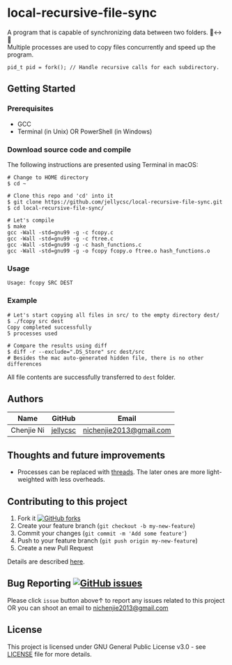 # local-recursive-file-sync
A program that is capable of synchronizing data between two folders. 📁↔ 📁  
Multiple processes are used to copy files concurrently and speed up the program.  
```
pid_t pid = fork(); // Handle recursive calls for each subdirectory.
```

## Getting Started

### Prerequisites

* GCC
* Terminal (in Unix) OR PowerShell (in Windows)

### Download source code and compile
The following instructions are presented using Terminal in macOS:
```
# Change to HOME directory
$ cd ~

# Clone this repo and 'cd' into it
$ git clone https://github.com/jellycsc/local-recursive-file-sync.git
$ cd local-recursive-file-sync/

# Let's compile
$ make
gcc -Wall -std=gnu99 -g -c fcopy.c
gcc -Wall -std=gnu99 -g -c ftree.c
gcc -Wall -std=gnu99 -g -c hash_functions.c
gcc -Wall -std=gnu99 -g -o fcopy fcopy.o ftree.o hash_functions.o
```

### Usage
```
Usage: fcopy SRC DEST
```

### Example
```
# Let's start copying all files in src/ to the empty directory dest/
$ ./fcopy src dest
Copy completed successfully
5 processes used

# Compare the results using diff
$ diff -r --exclude=".DS_Store" src dest/src
# Besides the mac auto-generated hidden file, there is no other differences
```
All file contents are successfully transferred to `dest` folder.

## Authors

| Name             | GitHub                                     | Email
| ---------------- | ------------------------------------------ | -------------------------
| Chenjie Ni       | [jellycsc](https://github.com/jellycsc)    | nichenjie2013@gmail.com

## Thoughts and future improvements

* Processes can be replaced with [threads](http://man7.org/linux/man-pages/man7/pthreads.7.html). The later ones are more light-weighted with less overheads. 

## Contributing to this project

1. Fork it [![GitHub forks](https://img.shields.io/github/forks/jellycsc/local-recursive-file-sync.svg?style=social&label=Fork&maxAge=2592000)](https://github.com/jellycsc/local-recursive-file-sync/fork)
2. Create your feature branch (`git checkout -b my-new-feature`)
3. Commit your changes (`git commit -m 'Add some feature'`)
4. Push to your feature branch (`git push origin my-new-feature`)
5. Create a new Pull Request

Details are described [here](https://git-scm.com/book/en/v2/GitHub-Contributing-to-a-Project).

## Bug Reporting [![GitHub issues](https://img.shields.io/github/issues/jellycsc/local-recursive-file-sync.svg)](https://github.com/jellycsc/local-recursive-file-sync/issues/)

Please click `issue` button above↑ to report any issues related to this project  
OR you can shoot an email to <nichenjie2013@gmail.com>

## License
This project is licensed under GNU General Public License v3.0 - see [LICENSE](LICENSE) file for more details.
